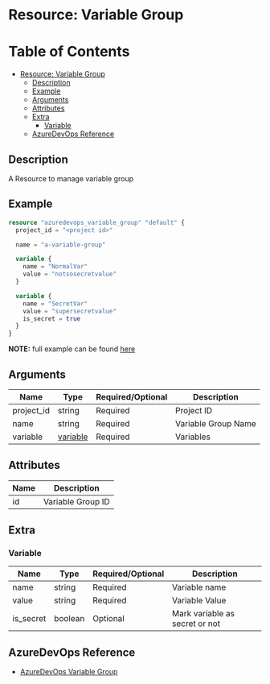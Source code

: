 # Resource: Variable Group

Table of Contents
=================

   * [Resource: Variable Group](#resource-variable-group)
      * [Description](#description)
      * [Example](#example)
      * [Arguments](#arguments)
      * [Attributes](#attributes)
      * [Extra](#extra)
          * [Variable](#variable)
      * [AzureDevOps Reference](#azuredevops-reference)

## Description

A Resource to manage variable group

## Example

```terraform
resource "azuredevops_variable_group" "default" {
  project_id = "<project id>"

  name = "a-variable-group"

  variable {
    name = "NormalVar"
    value = "notsosecretvalue"
  }

  variable {
    name = "SecretVar"
    value = "supersecretvalue"
    is_secret = true
  }
}
```

**NOTE:** full example can be found [here](../../examples/r/variable_group/main.tf)

## Arguments

| Name | Type | Required/Optional | Description |
|------|------|-------------------|-------------|
| project_id | string | Required | Project ID |
| name | string | Required | Variable Group Name |
| variable | [variable](#variable) | Required | Variables |

## Attributes

| Name | Description |
|------|-------------|
| id | Variable Group ID | 

## Extra

### Variable

| Name | Type | Required/Optional | Description |
|------|------|-------------------|-------------|
| name | string | Required | Variable name |
| value | string | Required | Variable Value |
| is_secret | boolean | Optional | Mark variable as secret or not |

## AzureDevOps Reference

- [AzureDevOps Variable Group](https://docs.microsoft.com/en-us/azure/devops/pipelines/library/variable-groups?view=azure-devops&tabs=yaml)
